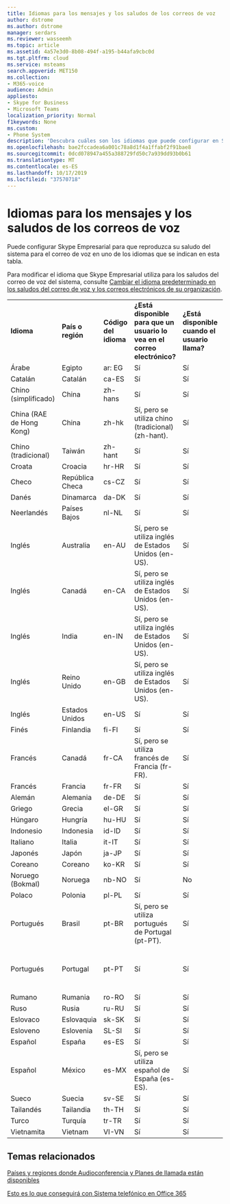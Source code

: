 ```yaml
---
title: Idiomas para los mensajes y los saludos de los correos de voz
author: dstrome
ms.author: dstrome
manager: serdars
ms.reviewer: wasseemh
ms.topic: article
ms.assetid: 4a57e3d0-8b08-494f-a195-b44afa9cbc0d
ms.tgt.pltfrm: cloud
ms.service: msteams
search.appverid: MET150
ms.collection:
- M365-voice
audience: Admin
appliesto:
- Skype for Business
- Microsoft Teams
localization_priority: Normal
f1keywords: None
ms.custom:
- Phone System
description: 'Descubra cuáles son los idiomas que puede configurar en Skype Empresarial para los mensajes predeterminados del sistema. '
ms.openlocfilehash: bae2fccadea6a001c78a8d1f4a1ffabf2f91bae8
ms.sourcegitcommit: 0dcd078947a455a388729fd50c7a939dd93b0b61
ms.translationtype: MT
ms.contentlocale: es-ES
ms.lasthandoff: 10/17/2019
ms.locfileid: "37570718"
---
```

# <a name="languages-for-voicemail-greetings-and-messages"></a>Idiomas para los mensajes y los saludos de los correos de voz

Puede configurar Skype Empresarial para que reproduzca su saludo del sistema para el correo de voz en uno de los idiomas que se indican en esta tabla.
  
Para modificar el idioma que Skype Empresarial utiliza para los saludos del correo de voz del sistema, consulte [Cambiar el idioma predeterminado en los saludos del correo de voz y los correos electrónicos de su organización](change-the-default-language-for-greetings-and-emails.md).
  
|||||||
|:-----|:-----|:-----|:-----|:-----|:-----|
|**Idioma** <br/> |**País o región** <br/> |**Código del idioma** <br/> |**¿Está disponible para que un usuario lo vea en el correo electrónico?** <br/> |**¿Está disponible cuando el usuario llama?** <br/> |**¿La transcripción está disponible?** <br/> |
|Árabe <br/> |Egipto  <br/> |ar: EG  <br/> |Sí  <br/> |Sí  <br/> |No  <br/> |
|Catalán  <br/> |Catalán  <br/> |ca-ES  <br/> |Sí  <br/> |Sí  <br/> |No  <br/> |
|Chino (simplificado)  <br/> |China  <br/> |zh-hans  <br/> |Sí   <br/> |Sí  <br/> |Sí  <br/> |
|China (RAE de Hong Kong)  <br/> |China  <br/> |zh-hk  <br/> |Sí, pero se utiliza chino (tradicional) (zh-hant).  <br/> | Sí <br/> |Sí, pero se utiliza chino (tradicional) (zh-hant).  <br/> |
|Chino (tradicional)  <br/> |Taiwán  <br/> |zh-hant  <br/> |Sí  <br/> |Sí  <br/> |No  <br/> |
|Croata<br/> |Croacia  <br/> |hr-HR  <br/> |Sí  <br/> |Sí  <br/> |No  <br/> |
|Checo <br/> |República Checa  <br/> |cs-CZ  <br/> |Sí   <br/> |Sí  <br/> |No  <br/> |
|Danés  <br/> |Dinamarca  <br/> |da-DK  <br/> |Sí   <br/> |Sí  <br/> |No  <br/> |
|Neerlandés  <br/> |Países Bajos  <br/> |nl-NL  <br/> |Sí   <br/> |Sí  <br/> |No  <br/> |
|Inglés  <br/> |Australia  <br/> |en-AU  <br/> |Sí, pero se utiliza inglés de Estados Unidos (en-US).  <br/> |Sí  <br/> |Sí, pero se utiliza inglés de Estados Unidos (en-US).  <br/> |
|Inglés  <br/> |Canadá  <br/> |en-CA  <br/> |Sí, pero se utiliza inglés de Estados Unidos (en-US).  <br/> |Sí  <br/> |Sí, pero se utiliza inglés de Estados Unidos (en-US).  <br/> |
|Inglés  <br/> |India  <br/> |en-IN  <br/> |Sí, pero se utiliza inglés de Estados Unidos (en-US).  <br/> |Sí  <br/> |Sí, pero se utiliza inglés de Estados Unidos (en-US).  <br/> |
|Inglés  <br/> |Reino Unido  <br/> |en-GB  <br/> |Sí, pero se utiliza inglés de Estados Unidos (en-US).  <br/> |Sí  <br/> |Sí, pero se utiliza inglés de Estados Unidos (en-US).  <br/> |
|Inglés  <br/> |Estados Unidos  <br/> |en-US  <br/> |Sí  <br/> |Sí  <br/> |Sí  <br/> |
|Finés  <br/> |Finlandia  <br/> |fi-Fl  <br/> |Sí  <br/> |Sí  <br/> |No  <br/> |
|Francés  <br/> |Canadá  <br/> |fr-CA  <br/> |Sí, pero se utiliza francés de Francia (fr-FR).  <br/> |Sí  <br/> |Sí, pero se utiliza francés de Francia (fr-FR).  <br/> |
|Francés  <br/> |Francia  <br/> |fr-FR  <br/> |Sí  <br/> |Sí  <br/> |Sí  <br/> |
|Alemán  <br/> |Alemania  <br/> |de-DE  <br/> |Sí  <br/> |Sí  <br/> |Sí  <br/> |
|Griego <br/> |Grecia  <br/> |el-GR  <br/> |Sí  <br/> |Sí  <br/> |No  <br/> |
|Húngaro <br/> |Hungría  <br/> |hu-HU  <br/> |Sí  <br/> |Sí  <br/> |No  <br/> |
|Indonesio <br/> |Indonesia  <br/> |id-ID  <br/> |Sí   <br/> |Sí  <br/> |No  <br/> |
|Italiano  <br/> |Italia  <br/> |it-IT  <br/> |Sí  <br/> |Sí  <br/> |Sí  <br/> |
|Japonés  <br/> |Japón  <br/> |ja-JP  <br/> |Sí  <br/> |Sí  <br/> |Sí  <br/> |
|Coreano  <br/> |Coreano  <br/> |ko-KR  <br/> |Sí  <br/> |Sí  <br/> |No  <br/> |
|Noruego (Bokmal)  <br/> |Noruega  <br/> |nb-NO  <br/> |Sí  <br/> |No  <br/> |No  <br/> |
|Polaco  <br/> |Polonia  <br/> |pl-PL  <br/> |Sí  <br/> | Sí <br/> |No  <br/> |
|Portugués  <br/> |Brasil  <br/> |pt-BR  <br/> |Sí, pero se utiliza portugués de Portugal (pt-PT).  <br/> |Sí   <br/> |Sí  <br/> |
|Portugués  <br/> |Portugal  <br/> |pt-PT  <br/> |Sí   <br/> |Sí  <br/> |Sí, pero se utiliza portugués de Brasil (pt-BR).  <br/> |
|Rumano<br/> |Rumania  <br/> |ro-RO  <br/> |Sí   <br/> |Sí  <br/> |No  <br/> |
|Ruso  <br/> |Rusia  <br/> |ru-RU  <br/> |Sí   <br/> |Sí  <br/> |No  <br/> |
|Eslovaco <br/> |Eslovaquia  <br/> |sk-SK  <br/> |Sí   <br/> |Sí  <br/> |No  <br/> |
|Esloveno <br/> |Eslovenia  <br/> |SL-SI  <br/> |Sí   <br/> |Sí  <br/> |No  <br/> |
|Español  <br/> |España  <br/> |es-ES  <br/> |Sí   <br/> |Sí   <br/> |Sí  <br/> |
|Español  <br/> |México  <br/> |es-MX  <br/> |Sí, pero se utiliza español de España (es-ES).  <br/> |Sí  <br/> |Sí, pero se utiliza español de España (es-ES).  <br/> |
|Sueco  <br/> |Suecia  <br/> |sv-SE  <br/> |Sí  <br/> |Sí  <br/> |No  <br/> |
|Tailandés <br/> |Tailandia  <br/> |th-TH  <br/> |Sí   <br/> |Sí  <br/> |No  <br/> |
|Turco  <br/> |Turquía  <br/> |tr-TR  <br/> |Sí   <br/> |Sí  <br/> |No  <br/> |
|Vietnamita <br/> |Vietnam  <br/> |VI-VN  <br/> |Sí   <br/> |Sí  <br/> |No  <br/> |
   
## <a name="related-topics"></a>Temas relacionados
[Países y regiones donde Audioconferencia y Planes de llamada están disponibles](country-and-region-availability-for-audio-conferencing-and-calling-plans/country-and-region-availability-for-audio-conferencing-and-calling-plans.md)

[Esto es lo que conseguirá con Sistema telefónico en Office 365](here-s-what-you-get-with-phone-system.md)
  
  
 
